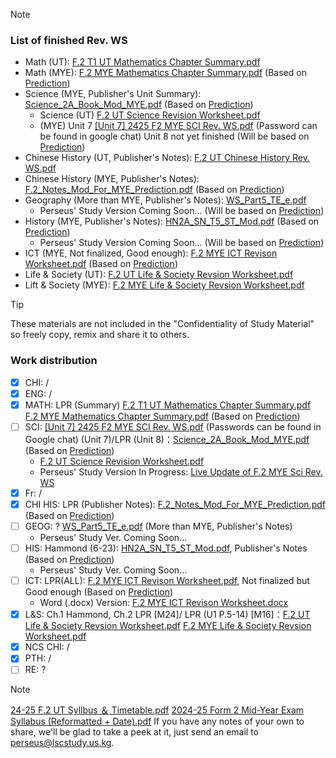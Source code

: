 > [!NOTE] 
> ### List of finished Rev. WS
> - Math (UT): [F.2 T1 UT Mathematics Chapter Summary.pdf](https://github.com/user-attachments/files/17362203/F.2.T1.UT.Mathematics.Chapter.Summary.pdf)
> - Math (MYE): [F.2 MYE Mathematics Chapter Summary.pdf](https://github.com/user-attachments/files/17341833/F.2.MYE.Mathematics.Chapter.Summary.pdf) (Based on [Prediction](https://github.com/user-attachments/files/17629733/23-24.F.2.MYE.Syllabus.Prediction.pdf))
> - Science (MYE, Publisher's Unit Summary): [Science_2A_Book_Mod_MYE.pdf](https://github.com/user-attachments/files/17629764/Science_2A_Book_Mod_MYE.pdf) (Based on [Prediction](https://github.com/user-attachments/files/17629733/23-24.F.2.MYE.Syllabus.Prediction.pdf))
>     - Science (UT) [F.2 UT Science Revision Worksheet.pdf](https://github.com/user-attachments/files/17630058/F.2.UT.Science.Revision.Worksheet.pdf)
>     - (MYE) Unit 7
[[Unit 7] 2425 F2 MYE SCI Rev. WS.pdf](https://github.com/user-attachments/files/18021499/Unit.7.2425.F2.MYE.SCI.Rev.WS.pdf)
(Password can be found in google chat) Unit 8 not yet finished (Will be based on [Prediction](https://github.com/user-attachments/files/17629733/23-24.F.2.MYE.Syllabus.Prediction.pdf))
> - Chinese History (UT, Publisher's Notes): [F.2 UT Chinese History Rev. WS.pdf](https://lschk-my.sharepoint.com/:b:/g/personal/s23218_lsc_hk/EeclMhqE8_pJjcGdyhmI-3QBuh0QJATstjeAuLLy4jn4sQ?e=a3Oo1f)
> - Chinese History (MYE, Publisher's Notes): [F.2_Notes_Mod_For_MYE_Prediction.pdf](https://github.com/user-attachments/files/18069514/F.2_Notes_Mod_For_MYE_Prediction.pdf) (Based on [Prediction](https://github.com/user-attachments/files/17629733/23-24.F.2.MYE.Syllabus.Prediction.pdf))
> - Geography (More than MYE, Publisher's Notes): [WS_Part5_TE_e.pdf](https://lschk-my.sharepoint.com/:b:/g/personal/s23218_lsc_hk/EfMK1fCrnMRJvNnQd47DzScBoqoNyyptyWKhFdBfysmCEQ)
>     - Perseus' Study Version Coming Soon... (Will be based on [Prediction](https://github.com/user-attachments/files/17629733/23-24.F.2.MYE.Syllabus.Prediction.pdf))
> - History (MYE, Publisher's Notes): [HN2A_SN_T5_ST_Mod.pdf](https://lschk-my.sharepoint.com/:b:/g/personal/s23218_lsc_hk/EeTuxUJlrcBAtc8QPSjYeCoB5xdGopAajUizpeazkIp3iw?e=B73j71) (Based on [Prediction](https://github.com/user-attachments/files/17629733/23-24.F.2.MYE.Syllabus.Prediction.pdf))
>     - Perseus' Study Version Coming Soon... (Will be based on [Prediction](https://github.com/user-attachments/files/17629733/23-24.F.2.MYE.Syllabus.Prediction.pdf))
> - ICT (MYE, Not finalized, Good enough): [F.2 MYE ICT Revison Worksheet.pdf](https://github.com/user-attachments/files/17532881/F.2.MYE.ICT.Revison.Worksheet.pdf) (Based on [Prediction](https://github.com/user-attachments/files/17629733/23-24.F.2.MYE.Syllabus.Prediction.pdf))
> - Life & Society (UT): [F.2 UT Life & Society Revsion Worksheet.pdf](https://github.com/user-attachments/files/17606736/F.2.UT.Life.Society.Revsion.Worksheet.pdf)
> - Lift & Society (MYE): [F.2 MYE Life & Society Revsion Worksheet.pdf](https://github.com/user-attachments/files/18333809/F.2.MYE.Life.Society.Revsion.Worksheet.pdf)

> [!TIP]
> These materials are not included in the "Confidentiality of Study Material" so freely copy, remix and share it to others.
### Work distribution
- [x] CHI: /
- [x] ENG: /
- [x] MATH: LPR (Summary) [F.2 T1 UT Mathematics Chapter Summary.pdf](https://github.com/user-attachments/files/17362203/F.2.T1.UT.Mathematics.Chapter.Summary.pdf)<br>[F.2 MYE Mathematics Chapter Summary.pdf](https://github.com/user-attachments/files/17341833/F.2.MYE.Mathematics.Chapter.Summary.pdf) (Based on [Prediction](https://github.com/user-attachments/files/17629733/23-24.F.2.MYE.Syllabus.Prediction.pdf))
- [ ] SCI: 
[[Unit 7] 2425 F2 MYE SCI Rev. WS.pdf](https://github.com/user-attachments/files/18021516/Unit.7.2425.F2.MYE.SCI.Rev.WS.pdf)
(Passwords can be found in Google chat) (Unit 7)/LPR (Unit 8)：[Science_2A_Book_Mod_MYE.pdf](https://github.com/user-attachments/files/17629764/Science_2A_Book_Mod_MYE.pdf) (Based on [Prediction](https://github.com/user-attachments/files/17629733/23-24.F.2.MYE.Syllabus.Prediction.pdf))
    - [F.2 UT Science Revision Worksheet.pdf](https://github.com/user-attachments/files/17630058/F.2.UT.Science.Revision.Worksheet.pdf)
    - Perseus' Study Version In Progress: [Live Update of F.2 MYE Sci Rev. WS](https://lschk-my.sharepoint.com/:w:/g/personal/s23218_lsc_hk/EeCzvok4rVVBkuuGdI8_CzQBn0ILV1-tW_KFqFtCQ_RyAA?e=14Fm4W)
- [x] Fr: / 
- [x] CHI HIS: LPR (Publisher Notes): [F.2_Notes_Mod_For_MYE_Prediction.pdf](https://github.com/user-attachments/files/18069518/F.2_Notes_Mod_For_MYE_Prediction.pdf) (Based on [Prediction](https://github.com/user-attachments/files/17629733/23-24.F.2.MYE.Syllabus.Prediction.pdf))
- [ ] GEOG: ? [WS_Part5_TE_e.pdf](https://lschk-my.sharepoint.com/:b:/g/personal/s23218_lsc_hk/EfMK1fCrnMRJvNnQd47DzScBoqoNyyptyWKhFdBfysmCEQ) (More than MYE, Publisher's Notes)
    - Perseus' Study Ver. Coming Soon...
- [ ] HIS: Hammond (6-23): [HN2A_SN_T5_ST_Mod.pdf](https://github.com/user-attachments/files/17629668/HN2A_SN_T5_ST_Mod.pdf), Publisher's Notes (Based on [Prediction](https://github.com/user-attachments/files/17629733/23-24.F.2.MYE.Syllabus.Prediction.pdf))
    - Perseus' Study Ver. Coming Soon...
- [ ] ICT: LPR(ALL): [F.2 MYE ICT Revison Worksheet.pdf](https://github.com/user-attachments/files/17532881/F.2.MYE.ICT.Revison.Worksheet.pdf), Not finalized but Good enough (Based on [Prediction](https://github.com/user-attachments/files/17629733/23-24.F.2.MYE.Syllabus.Prediction.pdf))
    - Word (.docx) Version: [F.2 MYE ICT Revison Worksheet.docx](https://github.com/user-attachments/files/17532883/F.2.MYE.ICT.Revison.Worksheet.docx)
- [x] L&S: Ch.1 Hammond, Ch.2 LPR [M24]/ LPR (U1 P.5-14) [M16]：[F.2 UT Life & Society Revsion Worksheet.pdf](https://github.com/user-attachments/files/17606736/F.2.UT.Life.Society.Revsion.Worksheet.pdf)
[F.2 MYE Life & Society Revsion Worksheet.pdf](https://github.com/user-attachments/files/18333809/F.2.MYE.Life.Society.Revsion.Worksheet.pdf)
- [x] NCS CHI: /
- [x] PTH: /
- [ ] RE: ?

> [!NOTE]
> [24-25 F.2 UT Syllbus ＆ Timetable.pdf](https://github.com/user-attachments/files/17532880/24-25.F.2.UT.Syllbus.Timetable.pdf)
> [2024-25 Form 2 Mid-Year Exam Syllabus (Reformatted + Date).pdf](https://github.com/user-attachments/files/18015431/2024-25.Form.2.Mid-Year.Exam.Syllabus.Reformated.%2B.Date.pdf)
> If you have any notes of your own to share, we'll be glad to take a peek at it, just send an email to perseus@lscstudy.us.kg.